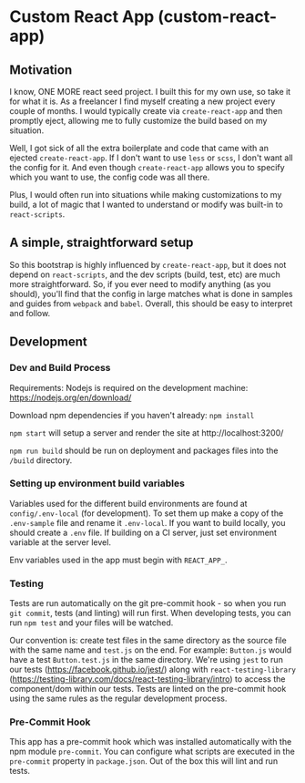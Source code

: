 # Custom React App (custom-react-app) #

## Motivation

I know, ONE MORE react seed project. I built this for my own use, so take it for what it is. As a freelancer I find myself creating a new project every couple of months. I would typically create via `create-react-app` and then promptly eject, allowing me to fully customize the build based on my situation.

Well, I got sick of all the extra boilerplate and code that came with an ejected `create-react-app`. If I don't want to use `less` or `scss`, I don't want all the config for it. And even though `create-react-app` allows you to specify which you want to use, the config code was all there.

Plus, I would often run into situations while making customizations to my build, a lot of magic that I wanted to understand or modify was built-in to `react-scripts`.

## A simple, straightforward setup

So this bootstrap is highly influenced by `create-react-app`, but it does not depend on `react-scripts`, and the dev scripts (build, test, etc) are much more straightforward. So, if you ever need to modify anything (as you should), you'll find that the config in large matches what is done in samples and guides from `webpack` and `babel`. Overall, this should be easy to interpret and follow.

## Development ##

### Dev and Build Process ###

Requirements: Nodejs is required on the development machine: https://nodejs.org/en/download/

Download npm dependencies if you haven't already: `npm install`

`npm start` will setup a server and render the site at http://localhost:3200/

`npm run build` should be run on deployment and packages files into the `/build` directory.

### Setting up environment build variables ###

Variables used for the different build environments are found at `config/.env-local` (for development). To set them up make a copy of the `.env-sample` file and rename it `.env-local`. If you want to build locally, you should create a `.env` file. If building on a CI server, just set environment variable at the server level.

Env variables used in the app must begin with `REACT_APP_`.

### Testing ###

Tests are run automatically on the git pre-commit hook - so when you run `git commit`, tests (and linting) will run first. When developing tests, you can run `npm test` and your files will be watched.

Our convention is: create test files in the same directory as the source file with the same name and `test.js` on the end. For example: `Button.js` would have a test `Button.test.js` in the same directory. We're using `jest` to run our tests (https://facebook.github.io/jest/) along with `react-testing-library` (https://testing-library.com/docs/react-testing-library/intro) to access the component/dom within our tests. Tests are linted on the pre-commit hook using the same rules as the regular development process.

### Pre-Commit Hook

This app has a pre-commit hook which was installed automatically with the npm module `pre-commit`. You can configure what scripts are executed in the `pre-commit` property in `package.json`. Out of the box this will lint and run tests.
